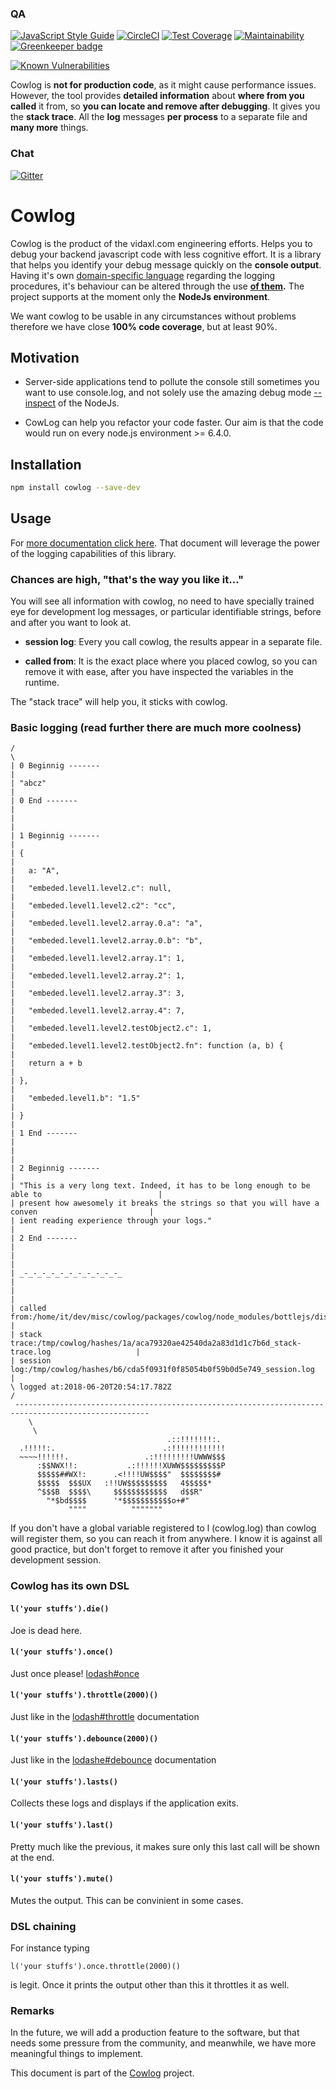 <!--- destination qa rewrite begin -->
### QA
[![JavaScript Style Guide](https://img.shields.io/badge/code_style-standard-brightgreen.svg)](https://standardjs.com)
[![CircleCI](https://circleci.com/gh/vidaxl-com/cowlog/tree/master.svg?style=svg)](https://circleci.com/gh/vidaxl-com/cowlog/tree/master)
[![Test Coverage](https://api.codeclimate.com/v1/badges/d3fce811aecbe5c73ffb/test_coverage)](https://codeclimate.com/github/vidaxl-com/cowlog/test_coverage)
[![Maintainability](https://api.codeclimate.com/v1/badges/d3fce811aecbe5c73ffb/maintainability)](https://codeclimate.com/github/vidaxl-com/cowlog/maintainability)
[![Greenkeeper badge](https://badges.greenkeeper.io/vidaxl-com/cowlog.svg)](https://greenkeeper.io/)
<!--- destination qa rewrite end -->
[![Known Vulnerabilities](https://snyk.io/test/github/vidaxl-com/cowlog/badge.svg?targetFile=packages%2Fcowlog%2Fpackage.json)](https://snyk.io/test/github/vidaxl-com/cowlog?targetFile=packages%2Fcowlog%2Fpackage.json)
<!---
[![FOSSA Status](https://app.fossa.io/api/projects/git%2Bgithub.com%2Fvidaxl-com%2Fcowlog.svg?type=shield)](https://app.fossa.io/projects/git%2Bgithub.com%2Fvidaxl-com%2Fcowlog?ref=badge_shield)
-->

Cowlog is **not for production code**, as it might cause performance issues. However, the tool provides **detailed information** about **where from you called** it from, so **you can locate and remove after debugging**. It gives you the **stack trace**. All the **log** messages **per process** to a separate file and **many more** things.
<!--- source chat rewrite begin -->
### Chat
[![Gitter](https://badges.gitter.im/Join%20Chat.svg)](https://gitter.im/cowlog/Lobby)
<!--- source chat rewrite end -->

# Cowlog

Cowlog is the product of the vidaxl.com engineering efforts. Helps you to debug
your backend javascript code with less cognitive effort. It is a library that
helps you identify your debug message quickly on the **console output**.
Having it's own
[domain-specific language](https://en.wikipedia.org/wiki/Domain-specific_language "From Wikipedia, the free encyclopedia")
regarding the logging procedures, it's behaviour can be altered
through the use
**[of them](https://github.com/vidaxl-com/cowlog/blob/master/packages/cowlog/documentation/logging_functionality.md).**
The project supports at the moment only the **NodeJs environment**.

We want cowlog to be usable in any circumstances without problems therefore we
have close **100% code coverage**, but at least 90%.

## Motivation

- Server-side applications tend to pollute the console still sometimes you want
to use console.log, and not solely use the amazing debug mode
[--inspect](https://nodejs.org/en/docs/inspector/)
of the NodeJs.

- CowLog can help you refactor your code faster. 
Our aim is that the code would run on every node.js environment >= 6.4.0.

## Installation
```bash
npm install cowlog --save-dev
```

## Usage
For [more documentation click here](https://github.com/vidaxl-com/cowlog/blob/master/packages/cowlog/documentation/logging_functionality.md).
That document will leverage the power of the logging capabilities of this
library.

<!--- example begin -->
### Chances are high, "that's the way you like it..."
You will see all information with cowlog, no need to have
specially trained eye for development log messages, or particular identifiable
strings, before and after you want to look at.

- **session log**: Every you call cowlog, the results appear in a
separate file.

- **called from**: It is the exact place where you placed cowlog, so you can
remove it with ease, after you have inspected the variables in the
runtime.

The "stack trace" will help you, it sticks with cowlog.

### Basic logging (read further there are much more coolness)

<!--- example begin -->
``` ____________________________________________________________________________________________________
/                                                                                                    \
| 0 Beginnig -------                                                                                 |
| "abcz"                                                                                             |
| 0 End -------                                                                                      |
|                                                                                                    |
| 1 Beginnig -------                                                                                 |
| {                                                                                                  |
|   a: "A",                                                                                          |
|   "embeded.level1.level2.c": null,                                                                 |
|   "embeded.level1.level2.c2": "cc",                                                                |
|   "embeded.level1.level2.array.0.a": "a",                                                          |
|   "embeded.level1.level2.array.0.b": "b",                                                          |
|   "embeded.level1.level2.array.1": 1,                                                              |
|   "embeded.level1.level2.array.2": 1,                                                              |
|   "embeded.level1.level2.array.3": 3,                                                              |
|   "embeded.level1.level2.array.4": 7,                                                              |
|   "embeded.level1.level2.testObject2.c": 1,                                                        |
|   "embeded.level1.level2.testObject2.fn": function (a, b) {                                        |
|   return a + b                                                                                     |
| },                                                                                                 |
|   "embeded.level1.b": "1.5"                                                                        |
| }                                                                                                  |
| 1 End -------                                                                                      |
|                                                                                                    |
| 2 Beginnig -------                                                                                 |
| "This is a very long text. Indeed, it has to be long enough to be able to                          |
| present how awesomely it breaks the strings so that you will have a conven                         |
| ient reading experience through your logs."                                                        |
| 2 End -------                                                                                      |
|                                                                                                    |
| _-_-_-_-_-_-_-_-_-_-_-_                                                                            |
|                                                                                                    |
| called from:/home/it/dev/misc/cowlog/packages/cowlog/node_modules/bottlejs/dist/bottle.js:205:89   |
| stack trace:/tmp/cowlog/hashes/1a/aca79320ae42540da2a83d1d1c7b6d_stack-trace.log                   |
| session log:/tmp/cowlog/hashes/b6/cda5f0931f0f85054b0f59b0d5e749_session.log                       |
\ logged at:2018-06-20T20:54:17.782Z                                                                 /
 ----------------------------------------------------------------------------------------------------
    \
     \
                                   .::!!!!!!!:.
  .!!!!!:.                        .:!!!!!!!!!!!!
  ~~~~!!!!!!.                 .:!!!!!!!!!UWWW$$$
      :$$NWX!!:           .:!!!!!!XUWW$$$$$$$$$P
      $$$$$##WX!:      .<!!!!UW$$$$"  $$$$$$$$#
      $$$$$  $$$UX   :!!UW$$$$$$$$$   4$$$$$*
      ^$$$B  $$$$\     $$$$$$$$$$$$   d$$R"
        "*$bd$$$$      '*$$$$$$$$$$$o+#"
             """"          """""""
```
<!--- example end -->

If you don't have a global variable registered to l (cowlog.log) than cowlog will register them, so you can reach it from anywhere.
I know it is against all good practice, but don't forget to remove it after you
finished your development session.

### Cowlog has its own DSL

#### `l('your stuffs').die()`
Joe is dead here.

#### `l('your stuffs').once()`
Just once please! [lodash#once](https://lodash.com/docs/4.17.10#once)

#### `l('your stuffs').throttle(2000)()`
Just like in the [lodash#throttle](https://lodash.com/docs/4.17.10#throttle) documentation

#### `l('your stuffs').debounce(2000)()`
Just like in the [lodashe#debounce](https://lodash.com/docs/4.17.10#debounce) documentation

#### `l('your stuffs').lasts()`
Collects these logs and displays if the application exits.

#### `l('your stuffs').last()`
Pretty much like the previous, it makes sure only this last call will be shown at the end.

#### `l('your stuffs').mute()`
Mutes the output. This can be convinient in some cases.

### DSL chaining
For instance typing 

`l('your stuffs').once.throttle(2000)()` 

is legit.
Once it prints the output other than this it throttles it as well.

### Remarks
In the future, we will
add a production feature to the software, but that needs
some pressure from the community, and meanwhile, we have
more meaningful things to implement.

<!--- source part of cowlog begin -->
This document is part of the [Cowlog](https://github.com/vidaxl-com/cowlog) project.
<!--- source part of cowlog end -->
